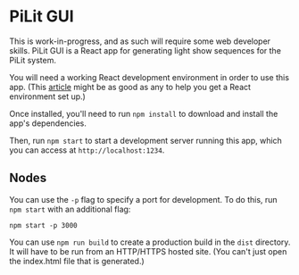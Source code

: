 # PiLit GUI

This is work-in-progress, and as such will require some web developer skills. PiLit GUI is a React app for generating light show sequences for the PiLit system.

You will need a working React development environment in order to use this app. (This [article](https://www.codecademy.com/articles/react-setup-i) might be as good as any to help you get a React environment set up.)

Once installed, you'll need to run `npm install` to download and install the app's dependencies.

Then, run `npm start` to start a development server running this app, which you can access at `http://localhost:1234`.

## Nodes

You can use the `-p` flag to specify a port for development. To do this, run `npm start` with an additional flag:

```
npm start -p 3000
```

You can use `npm run build` to create a production build in the `dist` directory. It will have to be run from an HTTP/HTTPS hosted site. (You can't just open the index.html file that is generated.)
